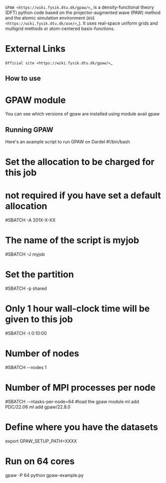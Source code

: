 `GPAW <https://wiki.fysik.dtu.dk/gpaw/>`_ is a density-functional theory (DFT) python code based on the projector-augmented wave (PAW) method and the atomic simulation environment (`ASE <https://wiki.fysik.dtu.dk/ase/>`_). It uses real-space uniform grids and multigrid methods or atom-centered basis-functions.

# External Links
`Official site <https://wiki.fysik.dtu.dk/gpaw/>`_


## How to use


# GPAW module
You can see which versions of gpaw are installed using
module avail gpaw

## Running GPAW
Here's an axample script to run GPAW on Dardel
#!/bin/bash
# Set the allocation to be charged for this job
# not required if you have set a default allocation
#SBATCH -A 201X-X-XX
# The name of the script is myjob
#SBATCH -J myjob
# Set the partition
#SBATCH -p shared
# Only 1 hour wall-clock time will be given to this job
#SBATCH -t 0:10:00
# Number of nodes
#SBATCH --nodes 1
# Number of MPI processes per node
#SBATCH --ntasks-per-node=64
#load the gpaw module
ml add PDC/22.06
ml add gpaw/22.8.0
# Define where you have the datasets
export GPAW_SETUP_PATH=XXXX
# Run on 64 cores
gpaw -P 64 python gpaw-example.py
